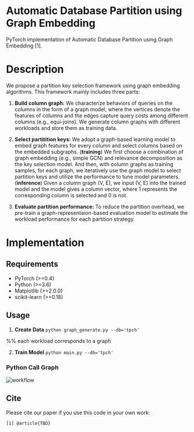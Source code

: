 Automatic Database Partition using Graph Embedding
===========================
PyTorch implementation of Automatic Database Partition using Graph Embedding [1].

Description
===========================
We propose a partition key selection framework using graph embedding algorithms. 
This framework mainly includes three parts:

1. **Build column graph:**
We characterize behaviors of queries on the columns in the form of a graph model, where the vertices denote the features of columns and the edges capture query costs among different columns (e.g., equi-joins). We generate column graphs with different workloads and store them as training data.
2. **Select partitition keys:**
We adopt a graph-based learning model to embed graph features for every column and select columns based on the embedded subgraphs.
(**training**)
We first choose a combination of graph embedding (e.g., simple GCN) and relevance decomposition as the key selection model. And then, with column graphs as training samples, for each graph, we iteratively use the graph model to select partition keys and utilize the performance to tune model parameters.
(**inference**)
Given a column graph (V, E), we input (V, E) into the trained model and the model gives a column vector, where 1 represents the corresponding column is selected and 0 is not.

3. **Evaluate partition performance:**
To reduce the partition overhead, we pre-train a graph-representaion-based evaluation model to estimate the workload performance for each partition strategy.

Implementation
===========================
## Requirements
  * PyTorch (>=0.4)
  * Python (>=3.6)
  * Matplotlib (>=2.0.0)
  * scikit-learn (>=0.18)

## Usage
1. **Create Data**
```python graph_generate.py --db='tpch'```

 %% each workload corresponds to a graph

2. **Train Model**
```python main.py --db='tpch'```

### Python Call Graph

![workflow](https://github.com/DBLearner-stack/Grep/tree/master/figs/workflow.png?raw=true)


## Cite

Please cite our paper if you use this code in your own work:

```
[1] @article{TBD}
```
